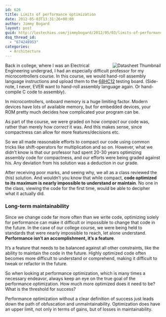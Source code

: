 ```yaml
---
id: 626
title: Limits of performance optimization
date: 2012-05-03T13:31:26+00:00
author: Jimmy Bogard
layout: post
guid: http://lostechies.com/jimmybogard/2012/05/03/limits-of-performance-optimization/
dsq_thread_id:
  - "674248953"
categories:
  - Architecture
---
```

<img style="display: inline; float: right" alt="Datasheet Thumbnail" align="right" src="http://www.datasheetarchive.com/ThumbnailsIndexer/Scans-004/tnScans-0088808.jpg" />Back in college, where I was an Electrical Engineering undergrad, I had an especially difficult professor for my microcontrollers course. In this course, we would hand-roll assembly language instructions and upload them to the [68HC12](http://en.wikipedia.org/wiki/Freescale_68HC12) testing board. (Side-note, I never, EVER want to hand-roll assembly language again. Or hand-compile C code to assembly).

In microcontrollers, onboard memory is a huge limiting factor. Modern devices have lots of available memory, but for embedded devices, your ROM pretty much decides how complicated your program can be.

As part of the course, we were graded on how _compact_ our code was, rather than merely how _correct_ it was. And this makes sense, since compactness can allow for more features/decisions etc.

So we all made reasonable efforts to compact our code using common tricks like shift-operators for multiplication and so on. However, what we didn’t know is that our professor had spent 20-30 years optimizing assembly code for compactness, and our efforts were being graded against his. Any deviation from his solution was a deduction in our grade. 

After receiving poor marks, and seeing why, we all as a class reviewed the (his) solution. And wouldn’t you know that while compact, **code optimized to its maximum is nearly impossible to understand or maintain**. No one in the class, viewing the code for the first time, would be able to decipher what it actually did.

### Long-term maintainability

Since we change code far more often than we write code, optimizing solely for performance can make it difficult or impossible to change that code in the future. In the case of our college course, we were being held to standards that were nearly impossible to reach, let alone understand. **Performance isn’t an accomplishment, it’s a feature**.

It’s a feature that needs to be balanced against all other constraints, like the ability to maintain the code in the future. Highly optimized code often becomes more difficult to understand or comprehend, making it difficult to tweak or refactor in the future.

So when looking at performance optimization, which is many times a necessary endeavor, always keep an eye on the true goal of the performance optimization. How much more optimized does it need to be? What is the threshold for success?

Performance optimization without a clear definition of success just leads down the path of obfuscation and unmaintainability. Optimization does have an upper limit, not only in terms of gains, but of losses in maintainability.
